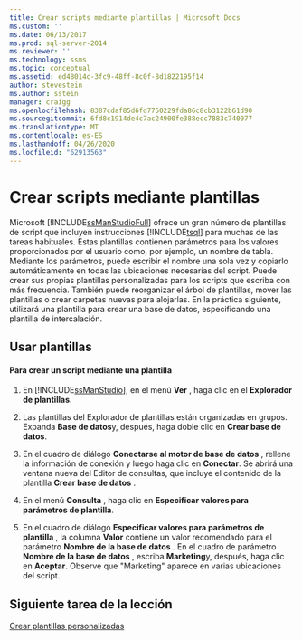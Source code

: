 ```yaml
---
title: Crear scripts mediante plantillas | Microsoft Docs
ms.custom: ''
ms.date: 06/13/2017
ms.prod: sql-server-2014
ms.reviewer: ''
ms.technology: ssms
ms.topic: conceptual
ms.assetid: ed48014c-3fc9-48ff-8c0f-8d1822195f14
author: stevestein
ms.author: sstein
manager: craigg
ms.openlocfilehash: 8387cdaf85d6fd7750229fda86c8cb3122b61d90
ms.sourcegitcommit: 6fd8c1914de4c7ac24900fe388ecc7883c740077
ms.translationtype: MT
ms.contentlocale: es-ES
ms.lasthandoff: 04/26/2020
ms.locfileid: "62913563"
---
```

# <a name="create-scripts-using-templates"></a>Crear scripts mediante plantillas
  Microsoft [!INCLUDE[ssManStudioFull](../../includes/ssmanstudiofull-md.md)] ofrece un gran número de plantillas de script que incluyen instrucciones [!INCLUDE[tsql](../../includes/tsql-md.md)] para muchas de las tareas habituales. Estas plantillas contienen parámetros para los valores proporcionados por el usuario como, por ejemplo, un nombre de tabla. Mediante los parámetros, puede escribir el nombre una sola vez y copiarlo automáticamente en todas las ubicaciones necesarias del script. Puede crear sus propias plantillas personalizadas para los scripts que escriba con más frecuencia. También puede reorganizar el árbol de plantillas, mover las plantillas o crear carpetas nuevas para alojarlas. En la práctica siguiente, utilizará una plantilla para crear una base de datos, especificando una plantilla de intercalación.  
  
## <a name="using-templates"></a>Usar plantillas  
  
#### <a name="to-create-a-script-using-a-template"></a>Para crear un script mediante una plantilla  
  
1.  En [!INCLUDE[ssManStudio](../../includes/ssmanstudio-md.md)], en el menú **Ver** , haga clic en el **Explorador de plantillas**.  
  
2.  Las plantillas del Explorador de plantillas están organizadas en grupos. Expanda **Base de datos**y, después, haga doble clic en **Crear base de datos**.  
  
3.  En el cuadro de diálogo **Conectarse al motor de base de datos** , rellene la información de conexión y luego haga clic en **Conectar**. Se abrirá una ventana nueva del Editor de consultas, que incluye el contenido de la plantilla **Crear base de datos** .  
  
4.  En el menú **Consulta** , haga clic en **Especificar valores para parámetros de plantilla**.  
  
5.  En el cuadro de diálogo **Especificar valores para parámetros de plantilla** , la columna **Valor** contiene un valor recomendado para el parámetro **Nombre de la base de datos** . En el cuadro de parámetro **Nombre de la base de datos** , escriba **Marketing**y, después, haga clic en **Aceptar**. Observe que "Marketing" aparece en varias ubicaciones del script.  
  
## <a name="next-task-in-lesson"></a>Siguiente tarea de la lección  
 [Crear plantillas personalizadas](lesson-3-2-create-custom-templates.md)  
  
  
